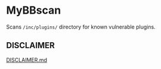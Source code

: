 # MyBBscan
Scans `/inc/plugins/` directory for known vulnerable plugins.

## DISCLAIMER
[DISCLAIMER.md](https://github.com/0xB9/MyBBscan/blob/master/DISCLAIMER.md)
